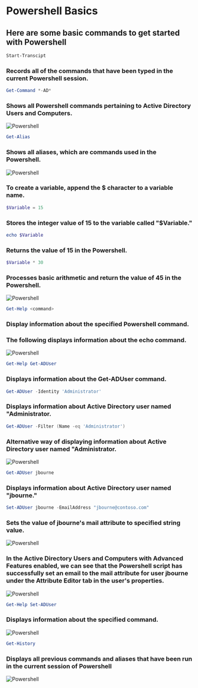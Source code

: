 # Powershell Basics

## Here are some basic commands to get started with Powershell

```Powershell 
Start-Transcipt
```
### Records all of the commands that have been typed in the current Powershell session.
```Powershell
Get-Command *-AD*
```
### Shows all Powershell commands pertaining to Active Directory Users and Computers.
![Powershell](https://github.com/whuynhit/ActiveDirectory/blob/main/How%20to%20use%20Powershell%20with%20Active%20Directory/Powershell%20Basics/sub/1.png)

```Powershell
Get-Alias
```
### Shows all aliases, which are commands used in the Powershell.
![Powershell](https://github.com/whuynhit/ActiveDirectory/blob/main/How%20to%20use%20Powershell%20with%20Active%20Directory/Powershell%20Basics/sub/2.png)

### To create a variable, append the $ character to a variable name.

```Powershell
$Variable = 15
```
### Stores the integer value of 15 to the variable called "$Variable."
```Powershell
echo $Variable
```
### Returns the value of 15 in the Powershell.
```Powershell
$Variable * 30
```
### Processes basic arithmetic and return the value of 45 in the Powershell.
![Powershell](https://github.com/whuynhit/ActiveDirectory/blob/main/How%20to%20use%20Powershell%20with%20Active%20Directory/Powershell%20Basics/sub/3.png)

```Powershell
Get-Help <command>
```
### Display information about the specified Powershell command.
### The following displays information about the echo command.
![Powershell](https://github.com/whuynhit/ActiveDirectory/blob/main/How%20to%20use%20Powershell%20with%20Active%20Directory/Powershell%20Basics/sub/4.png)

```Powershell
Get-Help Get-ADUser
``` 
### Displays information about the Get-ADUser command.
```Powershell
Get-ADUser -Identity 'Administrator'
```
### Displays information about Active Directory user named "Administrator.
```Powershell
Get-ADUser -Filter (Name -eq 'Administrator')
```
### Alternative way of displaying information about Active Directory user named "Administrator.
![Powershell](https://github.com/whuynhit/ActiveDirectory/blob/main/How%20to%20use%20Powershell%20with%20Active%20Directory/Powershell%20Basics/sub/5.png)

```Powershell
Get-ADUser jbourne
```
### Displays information about Active Directory user named "jbourne."
```Powershell
Set-ADUser jbourne -EmailAddress "jbourne@contoso.com"
``` 
### Sets the value of jbourne's mail attribute to specified string value.
![Powershell](https://github.com/whuynhit/ActiveDirectory/blob/main/How%20to%20use%20Powershell%20with%20Active%20Directory/Powershell%20Basics/sub/6.png)

### In the Active Directory Users and Computers with Advanced Features enabled, we can see that the Powershell script has successfully set an email to the mail attribute for user jbourne under the Attribute Editor tab in the user's properties.  
![Powershell](https://github.com/whuynhit/ActiveDirectory/blob/main/How%20to%20use%20Powershell%20with%20Active%20Directory/Powershell%20Basics/sub/7.png)

```Powershell
Get-Help Set-ADUser
```
### Displays information about the specified command. 
![Powershell](https://github.com/whuynhit/ActiveDirectory/blob/main/How%20to%20use%20Powershell%20with%20Active%20Directory/Powershell%20Basics/sub/8.png)

```Powershell
Get-History
```
### Displays all previous commands and aliases that have been run in the current session of Powershell 
![Powershell](https://github.com/whuynhit/ActiveDirectory/blob/main/How%20to%20use%20Powershell%20with%20Active%20Directory/Powershell%20Basics/sub/9.png)
